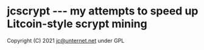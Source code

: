 # jcscrypt --- my attempts to speed up Litcoin-style scrypt mining

Copyright (C) 2021 jc@unternet.net under GPL
